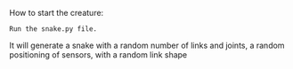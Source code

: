 How to start the creature:

    Run the snake.py file.

It will generate a snake with a random number of links and joints, a random positioning of sensors, with a random link shape